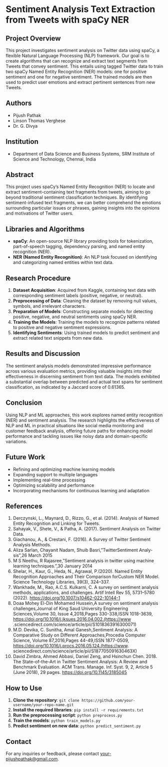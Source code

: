 # Sentiment Analysis Text Extraction from Tweets with spaCy NER

## Project Overview
This project investigates sentiment analysis on Twitter data using spaCy, a flexible Natural Language Processing (NLP) framework. Our goal is to create algorithms that can recognize and extract text segments from Tweets that convey sentiment. This entails using tagged Twitter data to train two spaCy Named Entity Recognition (NER) models: one for positive sentiment and one for negative sentiment. The trained models are then used to predict user emotions and extract pertinent sentences from new Tweets.

## Authors
- Pijush Pathak
- Linson Thomas Verghese
- Dr. G. Divya

## Institution
- Department of Data Science and Business Systems, SRM Institute of Science and Technology, Chennai, India

## Abstract
This project uses spaCy’s Named Entity Recognition (NER) to locate and extract sentiment-containing text fragments from tweets, aiming to go beyond traditional sentiment classification techniques. By identifying sentiment-infused text fragments, we can better comprehend the emotions surrounding particular issues or phrases, gaining insights into the opinions and motivations of Twitter users.

## Libraries and Algorithms
- **spaCy**: An open-source NLP library providing tools for tokenization, part-of-speech tagging, dependency parsing, and named entity recognition (NER).
- **NER (Named Entity Recognition)**: An NLP task focused on identifying and categorizing named entities within text data.

## Research Procedure
1. **Dataset Acquisition**: Acquired from Kaggle, containing text data with corresponding sentiment labels (positive, negative, or neutral).
2. **Preprocessing of Data**: Cleaning the dataset by removing null values, symbols, and irrelevant characters.
3. **Preparation of Models**: Constructing separate models for detecting positive, negative, and neutral sentiments using spaCy NER.
4. **Training the Models**: Training the models to recognize patterns related to positive and negative sentiment expressions.
5. **Identifying Sentiments**: Using trained models to predict sentiment and extract related text snippets from new data.

## Results and Discussion
The sentiment analysis models demonstrated impressive performance across various evaluation metrics, providing valuable insights into their effectiveness in discerning sentiment from text data. The models exhibited a substantial overlap between predicted and actual text spans for sentiment classification, as indicated by a Jaccard score of 0.61365.

## Conclusion
Using NLP and ML approaches, this work explores named entity recognition (NER) and sentiment analysis. The research highlights the effectiveness of NLP and ML in practical situations like social media monitoring and customer feedback analysis, offering future paths for enhancing model performance and tackling issues like noisy data and domain-specific variations.

## Future Work
- Refining and optimizing machine learning models
- Expanding support to multiple languages
- Implementing real-time processing
- Optimizing scalability and performance
- Incorporating mechanisms for continuous learning and adaptation

## References
1. Derczynski, L., Maynard, D., Rizzo, G., et al. (2014). Analysis of Named Entity Recognition and Linking for Tweets.
2. Sahayak, V., Shete, V., & Patha, A. (2017). Sentiment Analysis on Twitter Data.
3. Giachanou, A., & Crestani, F. (2016). A Survey of Twitter Sentiment Analysis Methods.
4. Aliza Sarlan, Chayanit Nadam, Shuib Basri,”TwitterSentiment Analy- sis”,26 March 2015
5. M S Neethu, R Rajasree,”Sentiment analysis in twitter using machine learning techniques.”,30 January 2014
6. Shelar, H., Kaur, G., Heda, N., Agrawal, P.(2020). Named Entity Recognition Approaches and Their Comparison forCustom NER Model. Science Technology Libraries, 39(3), 324–337.
7. Wankhade, M., Rao, A.C.S. Kulkarni, C. A survey on sentiment analysis methods, applications, and challenges. Artif Intell Rev 55, 5731–5780 (2022). https://doi.org/10.1007/s10462-022-10144-1
8. Doaa Mohey El-Din Mohamed Hussein,A survey on sentiment analysis challenges,Journal of King Saud University Engineering Sciences,Volume 30, Issue 4,2018,Pages 330-338,ISSN 1018-3639, https://doi.org/10.1016/j.jksues.2016.04.002.(https://www
.sciencedirect.com/science/article/pii/S1018363916300071)
9. M.D. Devika, C. Sunitha, Amal Ganesh,Sentiment Analysis: A Comparative Study on Different Approaches,Procedia Computer Science, Volume 87,2016,Pages 44-49,ISSN 1877-0509, https://doi.org/10.1016/j.procs.2016.05.124.(https://www. sciencedirect.com/science/article/pii/S187705091630463X)
10. David Zimbra, Ahmed Abbasi, Daniel Zeng, and Hsinchun Chen. 2018. The State-of-the-Art in Twitter Sentiment Analysis: A Review and Benchmark Evaluation. ACM Trans. Manage. Inf. Syst. 9, 2, Article 5 (June 2018), 29 pages. https://doi.org/10.1145/3185045

## How to Use
1. **Clone the repository**: `git clone https://github.com/your-username/your-repo-name.git`
2. **Install the required libraries**: `pip install -r requirements.txt`
3. **Run the preprocessing script**: `python preprocess.py`
4. **Train the models**: `python train_models.py`
5. **Predict sentiment on new data**: `python predict_sentiment.py`

## Contact
For any inquiries or feedback, please contact [your-pijushpathak@gmail.com](mailto:pijushpathak94@gmail.com).
